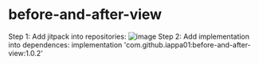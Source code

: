 # before-and-after-view
Step 1:
 Add jitpack into repositories:
 ![image](https://user-images.githubusercontent.com/85565793/177467939-5d4b1954-e6d6-4200-9df8-cd08c7a9e74b.png)
Step 2:
 Add implementation into dependences:
 implementation 'com.github.iappa01:before-and-after-view:1.0.2'
